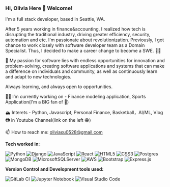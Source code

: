 ### Hi, Olivia Here 👋 Welcome!

I'm a full stack developer, based in Seattle, WA. 

After 5 years working in finance&accounting, I realized how tech is disrupting the traditional industry, driving greater efficiency, security, automation and etc. I'm passionate about revolutionization. Previously, I got chance to work closely with software developer team as a Domain Specialist. Thus, I decided to make a career change to become a SWE. :woman_technologist:

:rocket: My passion for software lies with endless opportunities for innovation and problem-solving, creating software applications and systems that can make a difference on individuals and community, as well as continuously learn and adapt to new technologies. 

Always learning, and always open to opportunities.

:climbing_woman: I’m currently working on - Finance modeling application, Sports Application(I'm a BIG fan of :basketball:)

:mountain_snow: Interets - Python, Javascript, Personal Finance, Basketball，AI/ML, Vlog :camera: in Youtube Channel(link on the left :grin:)

📫 How to reach me: oliviaxu0528@gmail.com

**Tech worked in:**

![Python](https://img.shields.io/badge/python-3670A0?style=for-the-badge&logo=python&logoColor=ffdd54)
![Django](https://img.shields.io/badge/django-%23092E20.svg?style=for-the-badge&logo=django&logoColor=white)
![JavaScript](https://img.shields.io/badge/javascript-%23323330.svg?style=for-the-badge&logo=javascript&logoColor=%23F7DF1E)
![React](https://img.shields.io/badge/react-%2320232a.svg?style=for-the-badge&logo=react&logoColor=%2361DAFB)
![HTML5](https://img.shields.io/badge/html5-%23E34F26.svg?style=for-the-badge&logo=html5&logoColor=white)
![CSS3](https://img.shields.io/badge/css3-%231572B6.svg?style=for-the-badge&logo=css3&logoColor=white)
![Postgres](https://img.shields.io/badge/postgres-%23316192.svg?style=for-the-badge&logo=postgresql&logoColor=white)
![MongoDB](https://img.shields.io/badge/MongoDB-%234ea94b.svg?style=for-the-badge&logo=mongodb&logoColor=white)
![MicrosoftSQLServer](https://img.shields.io/badge/Microsoft%20SQL%20Server-CC2927?style=for-the-badge&logo=microsoft%20sql%20server&logoColor=white)
![AWS](https://img.shields.io/badge/AWS-%23FF9900.svg?style=for-the-badge&logo=amazon-aws&logoColor=white)
![Bootstrap](https://img.shields.io/badge/bootstrap-%23563D7C.svg?style=for-the-badge&logo=bootstrap&logoColor=white)
![Express.js](https://img.shields.io/badge/express.js-%23404d59.svg?style=for-the-badge&logo=express&logoColor=%2361DAFB)


**Version Control and Development tools used:**

![GitLab CI](https://img.shields.io/badge/gitlab%20ci-%23181717.svg?style=for-the-badge&logo=gitlab&logoColor=white)
![Jupyter Notebook](https://img.shields.io/badge/jupyter-%23FA0F00.svg?style=for-the-badge&logo=jupyter&logoColor=white)
![Visual Studio Code](https://img.shields.io/badge/Visual%20Studio%20Code-0078d7.svg?style=for-the-badge&logo=visual-studio-code&logoColor=white)



